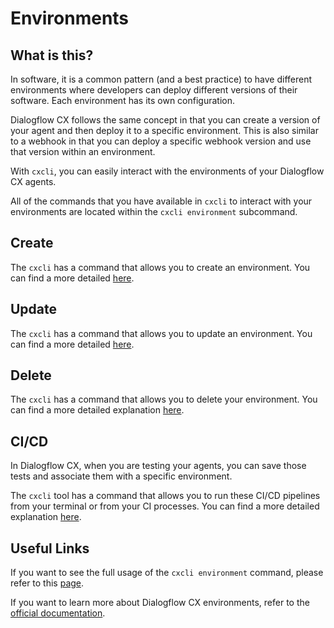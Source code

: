 # Environments

## What is this?

In software, it is a common pattern (and a best practice) to have different environments where developers can deploy different versions of their software. Each environment has its own configuration.

Dialogflow CX follows the same concept in that you can create a version of your agent and then deploy it to a specific environment. This is also similar to a webhook in that you can deploy a specific webhook version and use that version within an environment.

With `cxcli`, you can easily interact with the environments of your Dialogflow CX agents.

All of the commands that you have available in `cxcli` to interact with your environments are located within the `cxcli environment` subcommand.

## Create

The `cxcli` has a command that allows you to create an environment. You can find a more detailed [here](/environments/create).

## Update

The `cxcli` has a command that allows you to update an environment. You can find a more detailed [here](/environments/update).


## Delete

The `cxcli` has a command that allows you to delete your environment. You can find a more detailed explanation [here](/environments/delete).

## CI/CD

In Dialogflow CX, when you are testing your agents, you can save those tests and associate them with a specific environment.

The `cxcli` tool has a command that allows you to run these CI/CD pipelines from your terminal or from your CI processes. You can find a more detailed explanation [here](/environments/cicd).

## Useful Links

If you want to see the full usage of the `cxcli environment` command, please refer to this [page](/cmd/cxcli_environment).

If you want to learn more about Dialogflow CX environments, refer to the [official documentation](https://cloud.google.com/dialogflow/cx/docs/concept/version).
